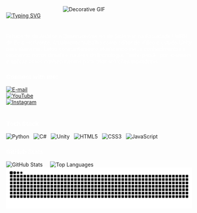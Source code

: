<div style="display: flex; justify-content: space-between; align-items: flex-start;">
  <div style="flex: 1; max-width: 70%;">
  </div>

  <div style="flex-shrink: 0; margin-left: 20px;">
    <img 
      align="right" 
      src="https://media4.giphy.com/media/v1.Y2lkPTc5MGI3NjExeXV0cGczYjZkeWh0eWx1d2gxbWc0dGNwenpocDZwdW9udzBrNGw3eSZlcD12MV9pbnRlcm5hbF9naWZfYnlfaWQmY3Q9Zw/5yBQraVyL7N28/giphy.gif" 
      alt="Decorative GIF" 
      style="width: 350px; height: auto;" 
    />
  </div>
</div>

<a href="https://git.io/typing-svg">
  <img 
    src="https://readme-typing-svg.herokuapp.com?font=Minecraft&pause=1000&color=FFFFFF&background=FF000000&width=435&lines=Wellcome+To+Mizas+Profile" 
    alt="Typing SVG" 
  />
</a>

#

<p style="color: #FFFFFF; margin-top: 10px;">
  Estudante de Análise e Desenvolvimento de Sistemas na Faculdade UniBH de Belo Horizonte. Atualmente trabalho como editor de vídeo e estudo Unity paralelamente. Estou constantemente atualizando meus conhecimentos e buscando novos desafios na área de tecnologia. Tenho paixão por aprender e aplicar esses conhecimentos para criar soluções inovadoras.
</p>

<img align="right" alt="" height="190px" src="./src/study.gif">



<h3 align="left" style="color: #FFFFFF;">Connect with me!</h3>

[![E-mail](https://img.shields.io/badge/-Email-000000?style=for-the-badge&logo=microsoft-outlook&logoColor=FFFFFF)](mailto:mizascontato@gmail.com)  
[![YouTube](https://img.shields.io/badge/-YouTube-000000?style=for-the-badge&logo=youtube&logoColor=FFFFFF)](https://www.youtube.com/@mizas25)  
[![Instagram](https://img.shields.io/badge/-Instagram-000000?style=for-the-badge&logo=instagram&logoColor=FFFFFF)](https://www.instagram.com/carvalho_miz/)

#

<h3 align="left" style="color: #FFFFFF;">Tech Stack</h3>

<div align="left">
  <!-- Python -->
  <img src="https://cdn.jsdelivr.net/gh/devicons/devicon/icons/python/python-original.svg" height="30" alt="Python" />
  &nbsp;

  <!-- C# -->
  <img src="https://cdn.jsdelivr.net/gh/devicons/devicon/icons/csharp/csharp-original.svg" height="30" alt="C#" />
  &nbsp;

  <!-- Unity -->
  <img src="https://cdn.jsdelivr.net/gh/devicons/devicon/icons/unity/unity-original.svg" height="30" alt="Unity" />
  &nbsp;

  <!-- HTML5 -->
  <img src="https://cdn.jsdelivr.net/gh/devicons/devicon/icons/html5/html5-original.svg" height="30" alt="HTML5" />
  &nbsp;

  <!-- CSS3 -->
  <img src="https://cdn.jsdelivr.net/gh/devicons/devicon/icons/css3/css3-original.svg" height="30" alt="CSS3" />
  &nbsp;

  <!-- JavaScript -->
  <img src="https://cdn.jsdelivr.net/gh/devicons/devicon/icons/javascript/javascript-original.svg" height="30" alt="JavaScript" />
</div>



<h3 align="left" style="color:#FFFFFF;">GitHub Stats</h3>

<div align="left" style="display: flex; justify-content: flex-start; gap: 20px; flex-wrap: nowrap;">
  <img 
    src="https://github-readme-stats.vercel.app/api?username=Mizaszudo&show_icons=true&theme=dark&hide_title=true&text_color=FFFFFF&icon_color=FFFFFF&bg_color=000000" 
    alt="GitHub Stats" 
  />
  <img 
    src="https://github-readme-stats.vercel.app/api/top-langs/?username=Mizaszudo&layout=compact&theme=dark&text_color=FFFFFF&icon_color=FFFFFF&bg_color=000000" 
    alt="Top Languages" 
  />
</div>

<picture align="center">
  <source media="(prefers-color-scheme: dark)" srcset="https://raw.githubusercontent.com/Mizaszudo/Mizaszudo/output/github-contribution-grid-snake-dark.svg">
  <source media="(prefers-color-scheme: light)" srcset="https://raw.githubusercontent.com/Mizaszudo/Mizaszudo/output/github-contribution-grid-snake-dark.svg">
  <img align="center" alt="github contribution grid snake animation" src="https://raw.githubusercontent.com/Mizaszudo/Mizaszudo/output/github-contribution-grid-snake.svg">
</picture>

